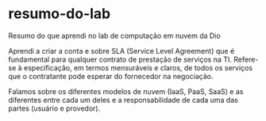 # resumo-do-lab
Resumo do que aprendi no lab de computação em nuvem da Dio

Aprendi a criar a conta e sobre SLA (Service Level Agreement) que é fundamental para qualquer contrato de prestação de serviços na TI. Refere-se à especificação, em termos mensuráveis e claros, de todos os serviços que o contratante pode esperar do fornecedor na negociação.

Falamos sobre os diferentes modelos de nuvem (IaaS, PaaS, SaaS) e as diferentes entre cada um deles e a responsabilidade de cada uma das partes (usuário e provedor). 
